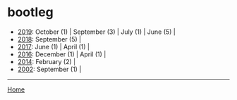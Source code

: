 # bootleg

  * [2019](./bootleg-2019.md): 
      October (1) | 
      September (3) | 
      July (1) | 
      June (5) | 
  * [2018](./bootleg-2018.md): 
      September (5) | 
  * [2017](./bootleg-2017.md): 
      June (1) | 
      April (1) | 
  * [2016](./bootleg-2016.md): 
      December (1) | 
      April (1) | 
  * [2014](./bootleg-2014.md): 
      February (2) | 
  * [2002](./bootleg-2002.md): 
      September (1) | 

----

[Home](../)
